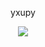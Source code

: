 <p align="center">
    yxupy
    
<p align="center">  
<img src="https://komarev.com/ghpvc/?username=yxupy&color=grey">
</p>
    <p align="center">
</p>
